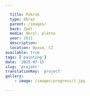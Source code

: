 ```yaml
---

  title: Pokrok
  type: Obraz
  parent: /images/
  back: Zpět
  media: Akryl, plátno
  year: 2011
  description: 
  location: Opava, CZ
available: true
tags: ['painting']
date: '2025-07-15'
slug: 'projekt'
translationKey: 'project'
gallery:
    - image: /images/progress/1.jpg
    
---
```

